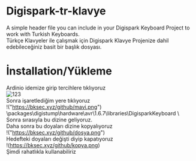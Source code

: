 # Digispark-tr-klavye
A simple header file you can include in your Digispark Keyboard Project to work with Turkish Keyboards.
</br>
Türkçe Klavyeler ile çalışmak için Digispark Klavye Projenize dahil edebileceğiniz basit bir başlık dosyası.

# İnstallation/Yükleme
Ardinio idemize girip tercihlere tıklıyoruz
</br>
![123](https://bksec.xyz/github/tercih.png") 
</br>
Sonra işaretlediğim yere tıklıyoruz
</br>
!("https://bksec.xyz/github/mavi.png")
</br>
\packages\digistump\hardware\avr\1.6.7\libraries\DigisparkKeyboard \ 
</br>
Sonra sırasıyla bu dizine geliyoruz.
</br>
Daha sonra bu doyaları dizine kopyalıyoruz
</br>
!("https://bksec.xyz/github/dosya.png")
</br>
Hedefteki doyaları değişti diyip kapatıyoruz
</br>
!(https://bksec.xyz/github/kopya.png)
</br>
Şimdi rahatlıkla kullanabiliriz
